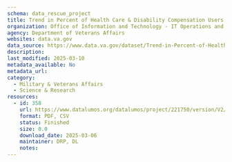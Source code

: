 ```yaml
---
schema: data_rescue_project 
title: Trend in Percent of Health Care & Disability Compensation Users vs Other Users, FY2010-2021
organization: Office of Information and Technology - IT Operations and Services (ITOPS)
agency: Department of Veterans Affairs
websites: data.va.gov
data_source: https://www.data.va.gov/dataset/Trend-in-Percent-of-Health-Care-Disability-Compens/9tfv-ts5z
description: 
last_modified: 2025-03-10
metadata_available: No
metadata_url: 
category:
  - Military & Veterans Affairs 
  - Science & Research 
resources:
  - id: 358
    url: https://www.datalumos.org/datalumos/project/221750/version/V2/view
    format: PDF, CSV
    status: Finished
    size: 0.0
    download_date: 2025-03-06
    maintainer: DRP, DL
    notes: 
---
```

